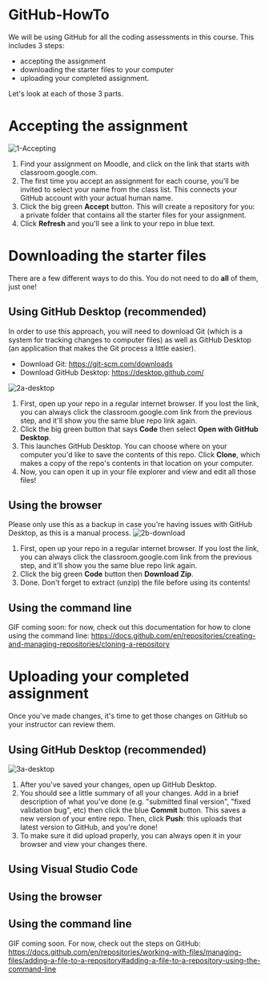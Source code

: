 # GitHub-HowTo
We will be using GitHub for all the coding assessments in this course. This includes 3 steps:
+ accepting the assignment
+ downloading the starter files to your computer
+ uploading your completed assignment.

Let's look at each of those 3 parts.

# Accepting the assignment
![1-Accepting](https://github.com/dmarshNAIT/GitHub-HowTo/assets/55507008/459b27b3-82a0-4552-99a9-993ea78cbea3)
1. Find your assignment on Moodle, and click on the link that starts with classroom.google.com.
2. The first time you accept an assignment for each course, you'll be invited to select your name from the class list. This connects your GitHub account with your actual human name.
3. Click the big green **Accept** button. This will create a repository for you: a private folder that contains all the starter files for your assignment.
4. Click **Refresh** and you'll see a link to your repo in blue text.

# Downloading the starter files
There are a few different ways to do this. You do not need to do **all** of them, just one!

## Using GitHub Desktop (recommended)
In order to use this approach, you will need to download Git (which is a system for tracking changes to computer files) as well as GitHub Desktop (an application that makes the Git process a little easier).
+ Download Git: https://git-scm.com/downloads
+ Download GitHub Desktop: https://desktop.github.com/

![2a-desktop](https://github.com/dmarshNAIT/GitHub-HowTo/assets/55507008/92cac13f-1117-46eb-9520-b4f31b37cd11)

1. First, open up your repo in a regular internet browser. If you lost the link, you can always click the classroom.google.com link from the previous step, and it'll show you the same blue repo link again.
2. Click the big green button that says **Code** then select **Open with GitHub Desktop**.
3. This launches GitHub Desktop. You can choose where on your computer you'd like to save the contents of this repo. Click **Clone**, which makes a copy of the repo's contents in that location on your computer.
4. Now, you can open it up in your file explorer and view and edit all those files!

## Using the browser
Please only use this as a backup in case you're having issues with GitHub Desktop, as this is a manual process.
![2b-download](https://github.com/dmarshNAIT/GitHub-HowTo/assets/55507008/fea32ed5-2714-4815-bd70-6d9b1561f3fb)
1. First, open up your repo in a regular internet browser. If you lost the link, you can always click the classroom.google.com link from the previous step, and it'll show you the same blue repo link again.
2. Click the big green **Code** button then **Download Zip**.
3. Done. Don't forget to extract (unzip) the file before using its contents!

## Using the command line
GIF coming soon: for now, check out this documentation for how to clone using the command line: https://docs.github.com/en/repositories/creating-and-managing-repositories/cloning-a-repository

# Uploading your completed assignment
Once you've made changes, it's time to get those changes on GitHub so your instructor can review them.

## Using GitHub Desktop (recommended)
![3a-desktop](https://github.com/dmarshNAIT/GitHub-HowTo/assets/55507008/6bee17cf-f3cd-4579-b964-00a37e4cc4d0)

1. After you've saved your changes, open up GitHub Desktop.
2. You should see a little summary of all your changes. Add in a brief description of what you've done (e.g. "submitted final version", "fixed validation bug", etc) then click the blue **Commit** button. This saves a new version of your entire repo. Then, click **Push**: this uploads that latest version to GitHub, and you're done!
3. To make sure it did upload properly, you can always open it in your browser and view your changes there.

## Using Visual Studio Code

## Using the browser

## Using the command line
GIF coming soon. For now, check out the steps on GitHub: https://docs.github.com/en/repositories/working-with-files/managing-files/adding-a-file-to-a-repository#adding-a-file-to-a-repository-using-the-command-line
